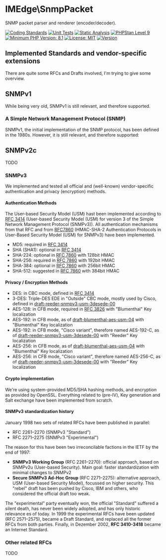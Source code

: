 IMEdge\\SnmpPacket
==================

SNMP packet parser and renderer (encoder/decoder).


[![Coding Standards](https://github.com/im-edge/snmp-packet/actions/workflows/CodingStandards.yml/badge.svg)](https://github.com/im-edge/snmp-packet/actions/workflows/CodingStandards.yml)
[![Unit Tests](https://github.com/im-edge/snmp-packet/actions/workflows/UnitTests.yml/badge.svg)](https://github.com/im-edge/snmp-packet/actions/workflows/UnitTests.yml)
[![Static Analysis](https://github.com/im-edge/snmp-packet/actions/workflows/StaticAnalysis.yml/badge.svg)](https://github.com/im-edge/snmp-packet/actions/workflows/StaticAnalysis.yml)
[![PHPStan Level 9](https://img.shields.io/badge/PHPStan-level%209-brightgreen.svg?style=flat)](https://phpstan.org/)
[![Minimum PHP Version: 8.1](https://img.shields.io/badge/php-%3E%3D%208.1-8892BF.svg)](https://php.net/)
[![License: MIT](https://poser.pugx.org/imedge/snmp-packet/license)](https://choosealicense.com/licenses/mit/)
[![Version](https://poser.pugx.org/imedge/snmp-packet/version)](https://packagist.org/packages/imedge/snmp-packet)

Implemented Standards and vendor-specific extensions
----------------------------------------------------

There are quite some RFCs and Drafts involved, I'm trying to give some overview.

## SNMPv1

While being very old, SNMPv1 is still relevant, and therefore supported.

### A Simple Network Management Protocol (SNMP)

SNMPv1, the initial implementation of the SNMP protocol, has been defined in the 1980s.
However, it is still relevant, and therefore supported:

## SNMPv2c

TODO

### SNMPv3

We implemented and tested all official and (well-known) vendor-specific authentication
and privacy (encryption) methods.

#### Authentication Methods

The User-based Security Model (USM) hast been implemented according to
[RFC 3414](https://datatracker.ietf.org/doc/html/rfc3414) (User-based Security Model (USM) for
version 3 of the Simple Network Management Protocol (SNMPv3)). All authentication mechanisms from
that RFC and from [RFC7860](https://datatracker.ietf.org/doc/html/rfc7860) (HMAC-SHA-2 Authentication
Protocols in User-Based Security Model (USM) for SNMPv3) have been implemented.

* MD5: required in [RFC 3414](https://datatracker.ietf.org/doc/html/rfc3414)
* SHA (SHA1): optional in [RFC 3414](https://datatracker.ietf.org/doc/html/rfc3414)
* SHA-224: optional in [RFC 7860](https://datatracker.ietf.org/doc/html/rfc7860) with 128bit HMAC
* SHA-256: required in [RFC 7860](https://datatracker.ietf.org/doc/html/rfc7860) with 192bit HMAC
* SHA-384: optional in [RFC 7860](https://datatracker.ietf.org/doc/html/rfc7860) with 256bit HMAC
* SHA-512: suggested in [RFC 7860](https://datatracker.ietf.org/doc/html/rfc7860) with 384bit HMAC

#### Privacy / Encryption Methods

* DES: in CBC mode, defined in [RFC 3414](https://datatracker.ietf.org/doc/html/rfc3414)
* 3-DES: Triple-DES EDE in "Outside" CBC mode, mostly used by Cisco, defined in [draft-reeder-snmpv3-usm-3desede-00](https://datatracker.ietf.org/doc/html/draft-reeder-snmpv3-usm-3desede-00)
* AES-128: in CFB mode, required in [RFC 3826](https://datatracker.ietf.org/doc/html/rfc3826) with "Blumenthal" Key localization
* AES-192: in CFB mode, as of [draft-blumenthal-aes-usm-04](https://datatracker.ietf.org/doc/html/draft-blumenthal-aes-usm-04) with "Blumenthal" Key localization
* AES-192: in CFB mode, "Cisco variant", therefore named AES-192-C, as of [draft-reeder-snmpv3-usm-3desede-00](https://datatracker.ietf.org/doc/html/draft-reeder-snmpv3-usm-3desede-00) with "Reeder" Key localization
* AES-256: in CFB mode, as of [draft-blumenthal-aes-usm-04](https://datatracker.ietf.org/doc/html/draft-blumenthal-aes-usm-04) with "Blumenthal" Key localization
* AES-256: in CFB mode, "Cisco variant", therefore named AES-256-C, as of [draft-reeder-snmpv3-usm-3desede-00](https://datatracker.ietf.org/doc/html/draft-reeder-snmpv3-usm-3desede-00) with "Reeder" Key localization

#### Crypto implementation

We're using system-provided MD5/SHA hashing methods, and encryption as provided by OpenSSL.
Everything related to (pre-IV), Key generation and Salt exchange have been implemented from
scratch.

#### SNMPv3 standardization history

January 1998 two sets of related RFCs have been published in parallel:

* RFC 2261–2270 (SNMPv3 "Standard")
* RFC 2271–2275 (SNMPv3 "Experimental")

The reason for this have been two irreconcilable factions in the IETF by the end of 1997:

* **SNMPv3 Working Group** (RFC 2261–2270): official approach, based on SNMPv2u (User-based Security).
  Main goal: faster standardization with minimal changes to SNMPv2
* **Secure SNMPv3 Ad-Hoc Group** (RFC 2271–2275): alternative approach, USM (User-based Security Model), focussed on
  higher security. This "rebel" draft has been pushed by Cisco, IBM and others, who considered the official draft
  too weak.

The "experimental" party eventually won, the official "Standard" suffered a silent death, has never been widely adopted,
and has only historic relevance es of today. In 1999 the experimental RFCs have been updated (RFC 2571–2575), became a
Draft Standard, and replaced all the former RFCs from both parties. Finally, in Dezember 2002, **RFC 3410-3418** became
an Internet Standard.

### Other related RFCs

TODO
